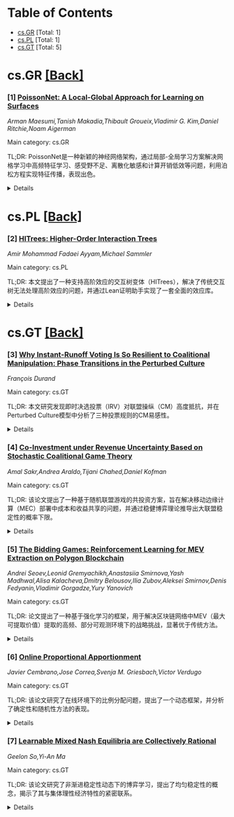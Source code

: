<div id=toc></div>

# Table of Contents

- [cs.GR](#cs.GR) [Total: 1]
- [cs.PL](#cs.PL) [Total: 1]
- [cs.GT](#cs.GT) [Total: 5]


<div id='cs.GR'></div>

# cs.GR [[Back]](#toc)

### [1] [PoissonNet: A Local-Global Approach for Learning on Surfaces](https://arxiv.org/abs/2510.14146)
*Arman Maesumi,Tanish Makadia,Thibault Groueix,Vladimir G. Kim,Daniel Ritchie,Noam Aigerman*

Main category: cs.GR

TL;DR: PoissonNet是一种新颖的神经网络架构，通过局部-全局学习方案解决网格学习中高频特征学习、感受野不足、离散化敏感和计算开销低效等问题，利用泊松方程实现特征传播，表现出色。


<details>
  <summary>Details</summary>
Motivation: 现有网格学习架构在学习高频特征、感受野、离散化敏感性和计算效率之间存在复杂权衡，需要一种更高效的解决方案。

Method: 引入PoissonNet，采用局部-全局学习框架，在网格梯度域进行局部特征变换，并通过求解泊松系统全局传播特征更新。

Result: PoissonNet在高频特征保留、全局感受野、计算效率和网格无关性方面表现优异，在语义分割和动画表面参数化任务中达到最优性能。

Conclusion: PoissonNet通过学习变形等任务显著优于现有表面学习方法，证明了其在网格处理中的高效性和优越性能。

Abstract: Many network architectures exist for learning on meshes, yet their
constructions entail delicate trade-offs between difficulty learning
high-frequency features, insufficient receptive field, sensitivity to
discretization, and inefficient computational overhead. Drawing from classic
local-global approaches in mesh processing, we introduce PoissonNet, a novel
neural architecture that overcomes all of these deficiencies by formulating a
local-global learning scheme, which uses Poisson's equation as the primary
mechanism for feature propagation. Our core network block is simple; we apply
learned local feature transformations in the gradient domain of the mesh, then
solve a Poisson system to propagate scalar feature updates across the surface
globally. Our local-global learning framework preserves the features's full
frequency spectrum and provides a truly global receptive field, while remaining
agnostic to mesh triangulation. Our construction is efficient, requiring far
less compute overhead than comparable methods, which enables scalability --
both in the size of our datasets, and the size of individual training samples.
These qualities are validated on various experiments where, compared to
previous intrinsic architectures, we attain state-of-the-art performance on
semantic segmentation and parameterizing highly-detailed animated surfaces.
Finally, as a central application of PoissonNet, we show its ability to learn
deformations, significantly outperforming state-of-the-art architectures that
learn on surfaces.

</details>


<div id='cs.PL'></div>

# cs.PL [[Back]](#toc)

### [2] [HITrees: Higher-Order Interaction Trees](https://arxiv.org/abs/2510.14558)
*Amir Mohammad Fadaei Ayyam,Michael Sammler*

Main category: cs.PL

TL;DR: 本文提出了一种支持高阶效应的交互树变体（HITrees），解决了传统交互树无法处理高阶效应的问题，并通过Lean证明助手实现了一套全面的效应库。


<details>
  <summary>Details</summary>
Motivation: 近年来，组合语义学在复杂系统的形式验证中变得重要。交互树作为一种流行的指称语义，虽然实现了组合性，但其效应概念无法支持高阶效应，而这些效应对于建模并行组合和call/cc等复杂语义特征至关重要。因此，需要一种新的方法来支持高阶效应。

Method: 本文提出Higher-Order Interaction Trees（HITrees），通过两种关键技术实现高阶效应支持：1）设计效应概念以表达高阶输入的定点为归纳类型；2）使用脱函数化将高阶输出编码为一阶表示。

Result: HITrees在Lean证明助手中实现，并配备了包括并发、递归和call/cc在内的效应库。此外，提供了HITrees的两种解释：状态转换系统和单子程序。应用HITrees成功定义了一个支持并行组合和call/cc的语言语义。

Conclusion: HITrees是第一种在非保护类型理论中支持高阶效应的交互树变体，为解决高阶效应问题提供了有效方法，并通过实际应用验证了其表达能力。

Abstract: Recent years have witnessed the rise of compositional semantics as a
foundation for formal verification of complex systems. In particular,
interaction trees have emerged as a popular denotational semantics. Interaction
trees achieve compositionality by providing a reusable library of effects.
However, their notion of effects does not support higher-order effects, i.e.,
effects that take or return monadic computations. Such effects are essential to
model complex semantic features like parallel composition and call/cc.
  We introduce Higher-Order Interaction Trees (HITrees), the first variant of
interaction trees to support higher-order effects in a non-guarded type theory.
HITrees accomplish this through two key techniques: first, by designing the
notion of effects such that the fixpoints of effects with higher-order input
can be expressed as inductive types inside the type theory; and second, using
defunctionalization to encode higher-order outputs into a first-order
representation. We implement HITrees in the Lean proof assistant, accompanied
by a comprehensive library of effects including concurrency, recursion, and
call/cc. Furthermore, we provide two interpretations of HITrees, as state
transition systems and as monadic programs. To demonstrate the expressiveness
of HITrees, we apply them to define the semantics of a language with parallel
composition and call/cc.

</details>


<div id='cs.GT'></div>

# cs.GT [[Back]](#toc)

### [3] [Why Instant-Runoff Voting Is So Resilient to Coalitional Manipulation: Phase Transitions in the Perturbed Culture](https://arxiv.org/abs/2510.14450)
*François Durand*

Main category: cs.GT

TL;DR: 本文研究发现即时决选投票（IRV）对联盟操纵（CM）高度抵抗，并在Perturbed Culture模型中分析了三种投票规则的CM易感性。


<details>
  <summary>Details</summary>
Motivation: 弥补关于IRV为何对联盟操纵具有高度抵抗力的理论空白。

Method: 在Perturbed Culture模型中分析多数投票、两轮制和IRV对CM的易感性，并引入超级孔多塞赢家（SCW）的概念。

Result: 每种规则在偏好集中度的临界值θ_c处经历相变，且IRV的θ_c为0，使其即使在最小偏好集中度下也能抵抗CM。

Conclusion: SCW的存在是IRV抵抗联盟操纵的关键，这一发现为IRV的高抵抗力提供了理论和实证支持。

Abstract: Previous studies have shown that Instant-Runoff Voting (IRV) is highly
resistant to coalitional manipulation (CM), though the theoretical reasons for
this remain unclear. To address this gap, we analyze the susceptibility to CM
of three major voting rules-Plurality, Two-Round System, and IRV-within the
Perturbed Culture model. Our findings reveal that each rule undergoes a phase
transition at a critical value theta\_c of the concentration of preferences:
the probability of CM for large electorates converges exponentially fast to 1
below theta\_c and to 0 above theta\_c. We introduce the Super Condorcet Winner
(SCW), showing that its presence is a key factor of IRV's resistance to
coalitional manipulation, both theoretically and empirically. Notably, we use
this notion to prove that for IRV, theta\_c = 0, making it resistant to CM with
even minimal preference concentration.

</details>


### [4] [Co-Investment under Revenue Uncertainty Based on Stochastic Coalitional Game Theory](https://arxiv.org/abs/2510.14555)
*Amal Sakr,Andrea Araldo,Tijani Chahed,Daniel Kofman*

Main category: cs.GT

TL;DR: 该论文提出了一种基于随机联盟游戏的共投资方案，旨在解决移动边缘计算（MEC）部署中成本和收益共享的问题，并通过稳健博弈理论推导出大联盟稳定性的概率下限。


<details>
  <summary>Details</summary>
Motivation: 由于移动边缘计算（MEC）等服务需要大量投资，单一利益相关者（如基础设施提供商）无法独立承担。因此，需要服务提供商等利益相关者共同投资，但未来收益的不确定性带来了挑战。

Method: 论文提出了一种基于稳健博弈理论的随机联盟游戏模型，旨在分析共投资方案的稳定性和盈利能力，特别是在收益波动的情况下。

Result: 数值结果表明，当服务提供商的收益相似且投资周期足够长时，大联盟的稳定性概率下限较高；而在收益波动较大时，尽管稳定性下限较低，共投资仍然具有盈利能力。

Conclusion: 该研究为移动边缘计算等服务的共投资提供了理论框架，证明了在收益相似且投资周期长的条件下，共投资方案具有较高的稳定性，并且在收益波动时仍能保持盈利能力。

Abstract: The introduction of new services, such as Mobile Edge Computing (MEC),
requires a massive investment that cannot be assumed by a single stakeholder,
for instance the Infrastructure Provider (InP). Service Providers (SPs) however
also have an interest in the deployment of such services. We hence propose a
co-investment scheme in which all stakeholders, i.e., the InP and the SPs, form
the so-called grand coalition composed of all the stakeholders with the aim of
sharing costs and revenues and maximizing their payoffs. The challenge comes
from the fact that future revenues are uncertain. We devise in this case a
novel stochastic coalitional game formulation which builds upon robust game
theory and derive a lower bound on the probability of the stability of the
grand coalition, wherein no player can be better off outside of it. In the
presence of some correlated fluctuations of revenues however, stability can be
too conservative. In this case, we make use also of profitability, in which
payoffs of players are non-negative, as a necessary condition for
co-investment. The proposed framework is showcased for MEC deployment, where
computational resources need to be deployed in nodes at the edge of a
telecommunication network. Numerical results show high lower bound on the
probability of stability when the SPs' revenues are of similar magnitude and
the investment period is sufficiently long, even with high levels of
uncertainty. In the case where revenues are highly variable however, the lower
bound on stability can be trivially low whereas co-investment is still
profitable.

</details>


### [5] [The Bidding Games: Reinforcement Learning for MEV Extraction on Polygon Blockchain](https://arxiv.org/abs/2510.14642)
*Andrei Seoev,Leonid Gremyachikh,Anastasiia Smirnova,Yash Madhwal,Alisa Kalacheva,Dmitry Belousov,Ilia Zubov,Aleksei Smirnov,Denis Fedyanin,Vladimir Gorgadze,Yury Yanovich*

Main category: cs.GT

TL;DR: 论文提出了一种基于强化学习的框架，用于解决区块链网络中MEV（最大可提取价值）提取的高频、部分可观测环境下的战略挑战，显著优于传统方法。


<details>
  <summary>Details</summary>
Motivation: 区块链网络中MEV提取的机制从公开竞价转变为密封竞价，导致传统的博弈论方法在高频、部分可观测环境下失效，亟需新的解决方案。

Method: 论文提出了一个强化学习框架，包括：1）模拟Polygon Atlas拍卖中套利机会和竞争的随机环境；2）基于PPO的实时竞价代理；3）历史条件化的自适应策略。

Result: 实验表明，该代理在现有搜索者中捕获49%的利润，替换市场领导者后可达81%，显著优于静态竞价策略。

Conclusion: 强化学习在高频MEV环境中具有关键优势，为工业参与者和协议设计者提供了直接价值。

Abstract: In blockchain networks, the strategic ordering of transactions within blocks
has emerged as a significant source of profit extraction, known as Maximal
Extractable Value (MEV). The transition from spam-based Priority Gas Auctions
to structured auction mechanisms like Polygon Atlas has transformed MEV
extraction from public bidding wars into sealed-bid competitions under extreme
time constraints. While this shift reduces network congestion, it introduces
complex strategic challenges where searchers must make optimal bidding
decisions within a sub-second window without knowledge of competitor behavior
or presence. Traditional game-theoretic approaches struggle in this
high-frequency, partially observable environment due to their reliance on
complete information and static equilibrium assumptions. We present a
reinforcement learning framework for MEV extraction on Polygon Atlas and make
three contributions: (1) A novel simulation environment that accurately models
the stochastic arrival of arbitrage opportunities and probabilistic competition
in Atlas auctions; (2) A PPO-based bidding agent optimized for real-time
constraints, capable of adaptive strategy formulation in continuous action
spaces while maintaining production-ready inference speeds; (3) Empirical
validation demonstrating our history-conditioned agent captures 49\% of
available profits when deployed alongside existing searchers and 81\% when
replacing the market leader, significantly outperforming static bidding
strategies. Our work establishes that reinforcement learning provides a
critical advantage in high-frequency MEV environments where traditional
optimization methods fail, offering immediate value for industrial participants
and protocol designers alike.

</details>


### [6] [Online Proportional Apportionment](https://arxiv.org/abs/2510.14752)
*Javier Cembrano,Jose Correa,Svenja M. Griesbach,Victor Verdugo*

Main category: cs.GT

TL;DR: 该论文研究了在线环境下的比例分配问题，提出了一个动态框架，并分析了确定性和随机性方法的表现。


<details>
  <summary>Details</summary>
Motivation: 传统的立法席位分配被视为一次性过程，忽略了动态因素的重要性。论文旨在研究在线环境下的比例分配问题，以适应更复杂的现实场景。

Method: 论文提出了一个动态框架，其中时间离散且每次投票后需立即分配席位。研究了确定性和随机性在线分配方法，并分析了它们的性能和局限性。

Result: 确定性方法的偏差下限是线性的，且贪婪方法可达最佳性能。随机性方法在$n\leq3$时可满足全局配额和期望比例分配的保证。

Conclusion: 论文展示了在线比例分配问题的复杂性，并提供了理论和算法上的解决方案，尤其适用于在线依赖舍入的近似解。

Abstract: Traditionally, the problem of apportioning the seats of a legislative body
has been viewed as a one-shot process with no dynamic considerations. While
this approach is reasonable for some settings, dynamic aspects play an
important role in many others. We initiate the study of apportionment problems
in an online setting. Specifically, we introduce a framework for proportional
apportionment with no information about the future. In this model, time is
discrete and there are $n$ parties that receive a certain share of the votes at
each time step. An online algorithm needs to irrevocably assign a prescribed
number of seats at each time, ensuring that each party receives its fractional
share rounded up or down, and that the cumulative number of seats allocated to
each party remains close to its cumulative share up to that time.
  We study deterministic and randomized online apportionment methods. For
deterministic methods, we construct a family of adversarial instances that
yield a lower bound, linear in $n$, on the worst-case deviation between the
seats allocated to a party and its cumulative share. We show that this bound is
best possible and is matched by a natural greedy method. As a consequence, a
method guaranteeing that the cumulative number of seats assigned to each party
up to any step equals its cumulative share rounded up or down (global quota)
exists if and only if $n\leq 3$. Then, we turn to randomized allocations and
show that, for $n\leq 3$, we can randomize over methods satisfying global quota
with the additional guarantee that each party receives, in expectation, its
proportional share in every step. Our proof is constructive: Any method
satisfying these properties can be obtained from a flow on a recursively
constructed network. We showcase the applicability of our results to obtain
approximate solutions in the context of online dependent rounding procedures.

</details>


### [7] [Learnable Mixed Nash Equilibria are Collectively Rational](https://arxiv.org/abs/2510.14907)
*Geelon So,Yi-An Ma*

Main category: cs.GT

TL;DR: 该论文研究了非渐进稳定性动态下的博弈学习，提出了均匀稳定性的概念，揭示了其与集体理性经济特性的紧密联系。


<details>
  <summary>Details</summary>
Motivation: 研究动机是扩展博弈学习的研究范围，探索非渐进稳定性动态下的均衡行为及其与集体理性的关系。

Method: 通过均匀稳定性的概念分析混合均衡的性质，并结合增量平滑最佳响应动态家族的迭代收敛行为进行研究。

Result: 研究表明，在非退化条件下，若混合均衡不具均匀稳定性，则不具备弱帕累托最优性；反之，局部均匀稳定的均衡则具有弱帕累托最优性。

Conclusion: 论文结论指出，个体效用追求行为在混合纳什均衡附近能够实现集体理性，这与严格均衡附近的行为可能导致社会低效解不同。

Abstract: We extend the study of learning in games to dynamics that exhibit
non-asymptotic stability. We do so through the notion of uniform stability,
which is concerned with equilibria of individually utility-seeking dynamics.
Perhaps surprisingly, it turns out to be closely connected to economic
properties of collective rationality. Under mild non-degeneracy conditions and
up to strategic equivalence, if a mixed equilibrium is not uniformly stable,
then it is not weakly Pareto optimal: there is a way for all players to improve
by jointly deviating from the equilibrium. On the other hand, if it is locally
uniformly stable, then the equilibrium must be weakly Pareto optimal. Moreover,
we show that uniform stability determines the last-iterate convergence behavior
for the family of incremental smoothed best-response dynamics, used to model
individual and corporate behaviors in the markets. Unlike dynamics around
strict equilibria, which can stabilize to socially-inefficient solutions,
individually utility-seeking behaviors near mixed Nash equilibria lead to
collective rationality.

</details>
